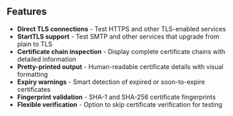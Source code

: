 ## Features

- **Direct TLS connections** - Test HTTPS and other TLS-enabled services
- **StartTLS support** - Test SMTP and other services that upgrade from plain to TLS
- **Certificate chain inspection** - Display complete certificate chains with detailed information
- **Pretty-printed output** - Human-readable certificate details with visual formatting
- **Expiry warnings** - Smart detection of expired or soon-to-expire certificates
- **Fingerprint validation** - SHA-1 and SHA-256 certificate fingerprints
- **Flexible verification** - Option to skip certificate verification for testing

